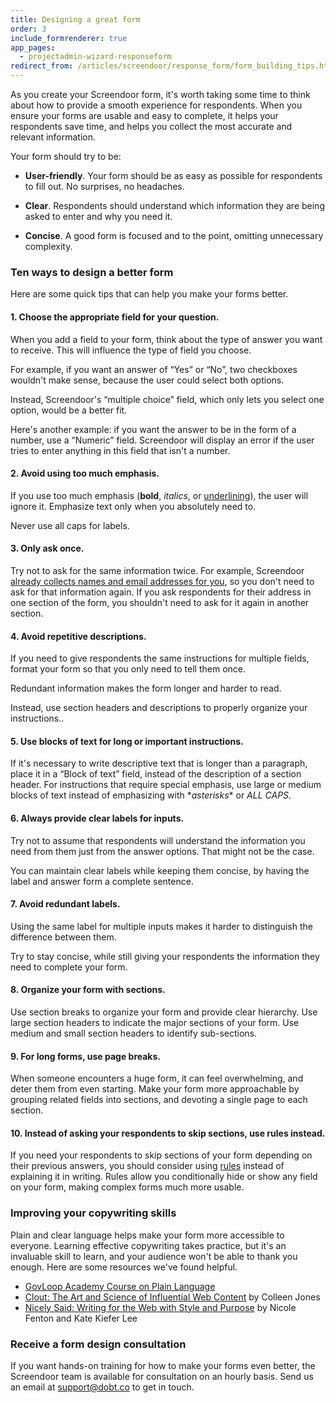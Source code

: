 ```yaml
---
title: Designing a great form
order: 3
include_formrenderer: true
app_pages:
  - projectadmin-wizard-responseform
redirect_from: /articles/screendoor/response_form/form_building_tips.html
---
```


As you create your Screendoor form, it's worth taking some time to think about how to provide a smooth experience for respondents. When you ensure your forms are usable and easy to complete, it helps your respondents save time, and helps you collect the most accurate and relevant information.

Your form should try to be:

- **User-friendly**. Your form should be as easy as possible for respondents to fill out. No surprises, no headaches.

- **Clear**. Respondents should understand which information they are being asked to enter and why you need it.

- **Concise**. A good form is focused and to the point, omitting unnecessary complexity.

### Ten ways to design a better form

Here are some quick tips that can help you make your forms better.

#### 1. Choose the appropriate field for your question.

When you add a field to your form, think about the type of answer you want to receive. This will influence the type of field you choose.

For example, if you want an answer of &ldquo;Yes&rdquo; or &ldquo;No&rdquo;, two checkboxes wouldn't make sense, because the user could select both options.

<div class='example_fr fr_no' id='example_fr_1'></div>

Instead, Screendoor's &ldquo;multiple choice&rdquo; field, which only lets you select one option, would be a better fit.

<div class='example_fr fr_yes' id='example_fr_2'></div>

Here's another example: if you want the answer to be in the form of a number,  use a &ldquo;Numeric&rdquo; field. Screendoor will display an error if the user tries to enter anything in this field that isn't a number.

<div class='example_fr fr_yes' id='example_fr_9'></div>

#### 2. Avoid using too much emphasis.

If you use too much emphasis (**bold**, *italics*, or <u>underlining</u>), the user will ignore it. Emphasize text only when you absolutely need to.

Never use all caps for labels.

<div class='example_fr fr_no' id='example_fr_10'></div>

#### 3. Only ask once.

Try not to ask for the same information twice. For example, Screendoor [already collects names and email addresses for you](/articles/screendoor/your_form/collecting_names_and_emails.html), so you don't need to ask for that information again. If you ask respondents for their address in one section of the form, you shouldn't need to ask for it again in another section.

#### 4. Avoid repetitive descriptions.

If you need to give respondents the same instructions for multiple fields, format your form so that you only need to tell them once.

Redundant information makes the form longer and harder to read.

<div class='example_fr fr_no' id='example_fr_7'></div>

Instead, use section headers and descriptions to properly organize your instructions..

<div class='example_fr fr_yes' id='example_fr_8'></div>

#### 5. Use blocks of text for long or important instructions.

If it's necessary to write descriptive text that is longer than a paragraph, place it in a &ldquo;Block of text&rdquo; field, instead of the description of a section header. For instructions that require special emphasis, use large or medium blocks of text instead of emphasizing with \**asterisks*\* or *ALL CAPS*.

<div class='example_fr fr_yes' id='example_fr_12'></div>

#### 6. Always provide clear labels for inputs.

Try not to assume that respondents will understand the information you need from them just from the answer options. That might not be the case.

<div class='example_fr fr_no' id='example_fr_5'></div>

You can maintain clear labels while keeping them concise, by having the label and answer form a complete sentence.

<div class='example_fr fr_yes' id='example_fr_6'></div>

#### 7. Avoid redundant labels.

Using the same label for multiple inputs makes it harder to distinguish the difference between them.

<div class='example_fr fr_no' id='example_fr_3'></div>

Try to stay concise, while still giving your respondents the information they need to complete your form.

<div class='example_fr fr_yes' id='example_fr_4'></div>

#### 8. Organize your form with sections.

Use section breaks to organize your form and provide clear hierarchy. Use large section headers to indicate the major sections of your form. Use medium and small section headers to identify sub-sections.

<div class='example_fr fr_yes' id='example_fr_11'></div>

#### 9. For long forms, use page breaks.

When someone encounters a huge form, it can feel overwhelming, and deter them from even starting. Make your form more approachable by grouping related fields into sections, and devoting a single page to each section.

#### 10. Instead of asking your respondents to skip sections, use rules instead.

If you need your respondents to skip sections of your form depending on their previous answers, you should consider using [rules](/articles/screendoor/your_form/building_your_form.html#adding-rules-for-complex-logic) instead of explaining it in writing. Rules allow you conditionally hide or show any field on your form, making complex forms much more usable.

### Improving your copywriting skills

Plain and clear language helps make your form more accessible to everyone. Learning effective copywriting takes practice, but it's an invaluable skill to learn, and your audience won't be able to thank you enough. Here are some resources we've found helpful.

- [GovLoop Academy Course on Plain Language](http://academy.govloop.com/courses/plain-language/)
- [Clout: The Art and Science of Influential Web Content](http://www.amazon.com/Clout-Science-Influential-Content-Voices/dp/0321733010) by Colleen Jones
- [Nicely Said: Writing for the Web with Style and Purpose](http://www.amazon.com/Nicely-Said-Writing-Purpose-Voices/dp/0321988191) by Nicole Fenton and Kate Kiefer Lee

### Receive a form design consultation

If you want hands-on training for how to make your forms even better, the Screendoor team is available for consultation on an hourly basis. Send us an email at [support@dobt.co](mailto:support@dobt.co) to get in touch.

<script>
  function ExampleFR(target, response_fields) {
    return new FormRenderer({
      target: target,
      plugins: [],
      response_fields: response_fields,
      response: {
        id: 'xxx',
        responses: {}
      }
    });
  }

  new ExampleFR(
    '#example_fr_1',
    [
      {
        field_type: 'checkboxes',
        field_options: {
          options: [
            {label: "Yes", checked: false},
            {label: "No", checked: false}
          ]
        }
      }
    ]
  )

  new ExampleFR(
    '#example_fr_2',
    [
      {
        field_type: 'radio',
        field_options: {
          options: [
            {label: "Yes", checked: false},
            {label: "No", checked: false}
          ]
        }
      }
    ]
  )

  new ExampleFR(
    '#example_fr_3',
    [
      {
        field_type: 'file',
        label: 'Upload a work sample',
        field_options: {
          description: 'Work Sample #1'
        }
      },
      {
        field_type: 'file',
        label: 'Upload a work sample',
        field_options: {
          description: 'Work Sample #2'
        }
      }
    ]
  )

  new ExampleFR(
    '#example_fr_4',
    [
      {
        field_type: 'block_of_text',
        field_options: {
          size: 'medium',
          description: "Please upload samples of your work below."
        }
      },
      {
        field_type: 'file',
        label: 'Work Sample #1'
      },
      {
        field_type: 'file',
        label: 'Work Sample #2'
      }
    ]
  )

  new ExampleFR(
    '#example_fr_5',
    [
      {
        field_type: 'dropdown',
        label: '',
        field_options: {
          options: [
            {label: "New applicant"},
            {label: "Returning applicant"}
          ]
        }
      }
    ]
  )

  new ExampleFR(
    '#example_fr_6',
    [
      {
        field_type: 'dropdown',
        label: 'I am a...',
        field_options: {
          options: [
            {label: "New applicant"},
            {label: "Returning applicant"}
          ]
        }
      }
    ]
  )

  new ExampleFR(
    '#example_fr_7',
    [
      {
        field_type: 'file',
        label: 'Project #1',
        field_options: {
          description: "Please upload a project that you either took a leadership role in, or heavily contributed to. Projects should showcase your primary skill set."
        }
      },
      {
        field_type: 'file',
        label: 'Project #2',
        field_options: {
          description: "Please upload a project that you either took a leadership role in, or heavily contributed to. Projects should showcase your primary skill set."
        }
      }
    ]
  )

  new ExampleFR(
    '#example_fr_8',
    [
      {
        field_type: 'section_break',
        label: 'Projects',
        field_options: {
          description: "Please upload two projects that you either took a leadership role in, or heavily contributed to. Projects should showcase your primary skill set."
        }
      },
      {
        field_type: 'file',
        label: 'Project #1',
      },
      {
        field_type: 'file',
        label: 'Project #2',
      }
    ]
  )

  new ExampleFR(
    '#example_fr_9',
    [
      {
        field_type: 'number',
        label: 'How many pools did the Parks Department clean this week?'
      }
    ]
  )

  new ExampleFR(
    '#example_fr_10',
    [
      {
        field_type: 'price',
        label: 'TOTAL ESTIMATED COST'
      }
    ]
  )

  new ExampleFR(
    '#example_fr_11',
    [
      {
        field_type: 'section_break',
        label: 'Personal information',
        field_options: {
          size: 'large'
        }
      },
      {
        field_type: 'block_of_text',
        label: 'Tell us about yourself.',
        field_options: {
          size: 'medium'
        }
      },
      {
        field_type: 'section_break',
        label: 'Employment',
        field_options: {
          size: 'medium'
        }
      },
      {
        field_type: 'text',
        label: 'Employer Name',
        field_options: {
          size: 'large'
        }
      },
      {
        field_type: 'address',
        label: 'Employer Address',
        field_options: {
          size: 'large'
        }
      },
      {
        field_type: 'section_break',
        label: 'Income',
        field_options: {
          size: 'small'
        }
      },
      {
        field_type: 'price',
        label: 'What is your annual gross income?',
      },
    ]
  )

  new ExampleFR(
    '#example_fr_12',
    [
      {
        field_type: 'block_of_text',
        field_options: {
          size: 'medium',
          description: "Please enter only your own personal income, even if you're married."
        }
      },
      {
        field_type: 'number',
        label: 'Personal Income'
      }
    ]
  )
</script>
